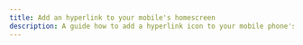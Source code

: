 ```yaml
---
title: Add an hyperlink to your mobile's homescreen
description: A guide how to add a hyperlink icon to your mobile phone's homescreen
---
```

